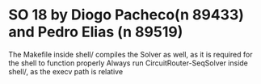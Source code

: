 # SO 18 by Diogo Pacheco(n 89433) and Pedro Elias (n 89519)
The Makefile inside shell/ compiles the Solver as well, as it is required for the shell to function properly
Always run CircuitRouter-SeqSolver inside shell/, as the execv path is relative

